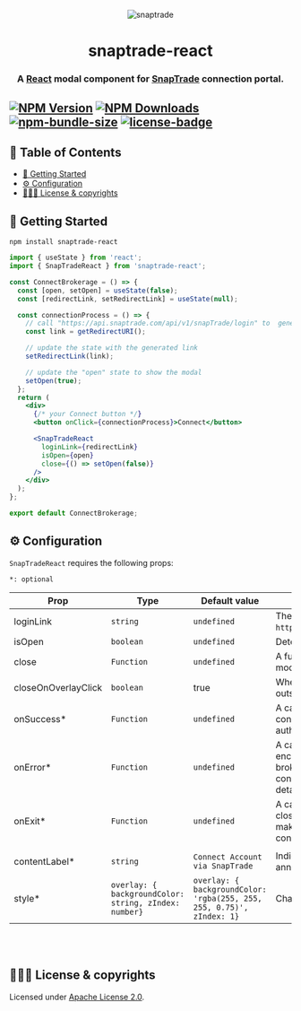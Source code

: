 <br>

<div align="center">
  <img src="https://bookface-images.s3.amazonaws.com/logos/90412fbc5679b873ae4756218a6fb86d0f4c99c2.png" alt="snaptrade">
</div>
<h1 align="center">snaptrade-react</h1>
<h3 align="center">A <a href="https://reactjs.org">React</a> modal component for <a href="https://snaptrade.com/">SnapTrade</a> connection portal.

<br>

## [![NPM Version](https://img.shields.io/npm/v/snaptrade-react.svg?style=flat-square)](https://www.npmjs.com/package/snaptrade-react) [![NPM Downloads](https://img.shields.io/npm/dm/snaptrade-react.svg?style=flat-square)](https://www.npmjs.com/package/snaptrade-react) [![npm-bundle-size](https://img.shields.io/bundlephobia/minzip/snaptrade-react?style=flat-square)](https://bundlephobia.com/package/snaptrade-react) [![license-badge](https://img.shields.io/npm/l/snaptrade-react.svg?style=flat-square)](https://github.com/passiv/snaptrade-react/blob/main/LICENSE)

## 📖 Table of Contents

- [🚀 Getting Started](#-getting-started)
- [⚙️ Configuration](#%EF%B8%8F-configuration)
- [👨🏼‍⚖️ License & copyrights](#%EF%B8%8F-license)

## 🚀 Getting Started

```shell
npm install snaptrade-react
```

```jsx
import { useState } from 'react';
import { SnapTradeReact } from 'snaptrade-react';

const ConnectBrokerage = () => {
  const [open, setOpen] = useState(false);
  const [redirectLink, setRedirectLink] = useState(null);

  const connectionProcess = () => {
    // call "https://api.snaptrade.com/api/v1/snapTrade/login" to  generate a redirect link
    const link = getRedirectURI();

    // update the state with the generated link
    setRedirectLink(link);

    // update the "open" state to show the modal
    setOpen(true);
  };
  return (
    <div>
      {/* your Connect button */}
      <button onClick={connectionProcess}>Connect</button>

      <SnapTradeReact
        loginLink={redirectLink}
        isOpen={open}
        close={() => setOpen(false)}
      />
    </div>
  );
};

export default ConnectBrokerage;
```

## ⚙️ Configuration

`SnapTradeReact` requires the following props:

`*: optional `

| Prop                | Type                                                  | Default value                                                         | Description                                                                                                                                                                                                                           |
| ------------------- | ----------------------------------------------------- | --------------------------------------------------------------------- | ------------------------------------------------------------------------------------------------------------------------------------------------------------------------------------------------------------------------------------- |
| loginLink           | `string`                                              | `undefined`                                                           | The generated redirect link. (retrieve by calling `https://api.snaptrade.com/api/v1/snapTrade/login`)                                                                                                                                 |
| isOpen              | `boolean`                                             | `undefined`                                                           | Determines to show/hide the modal.                                                                                                                                                                                                    |
| close               | `Function`                                            | `undefined`                                                           | A function to be called when user clicks out of the modal or click the `X` button.                                                                                                                                                    |
| closeOnOverlayClick | `boolean`                                             | true                                                                  | Whether to close the modal when the mask (area outside the modal) is clicked.                                                                                                                                                         |
| onSuccess\*         | `Function `                                           | `undefined`                                                           | A callback function that is executed upon successful connection to a brokerage. This function returns the authorization ID associated with the new connection.                                                                        |
| onError\*           | `Function`                                            | `undefined`                                                           | A callback function that is triggered when a user encounters an error while attempting to connect to a brokerage. This function returns an object containing both an error code, status code and a detailed description of the error. |
| onExit\*            | `Function`                                            | `undefined`                                                           | A callback function that is triggered when a user closes the modal or exits the second tab (opened for making an oAuth connection) without successfully connecting to a brokerage.                                                    |
|                     |
| contentLabel\*      | `string`                                              | `Connect Account via SnapTrade`                                       | Indicating how the content container should be announced to screenreaders.                                                                                                                                                            |
| style\*             | `overlay: { backgroundColor: string, zIndex: number}` | `overlay: { backgroundColor: 'rgba(255, 255, 255, 0.75)', zIndex: 1}` | Change styling for the overlay.                                                                                                                                                                                                       |

<br>
<br>

## 👨🏼‍⚖️ License & copyrights

Licensed under [Apache License 2.0][1].

[1]: LICENSE
